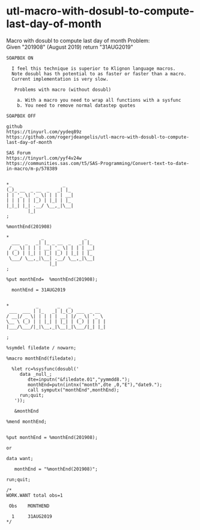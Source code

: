 # utl-macro-with-dosubl-to-compute-last-day-of-month
Macro with dosubl to compute last day of month
    Problem:                                                                                              
       Given "201908" (August 2019) return "31AUG2019"                                                    
                                                                                                          
    SOAPBOX ON                                                                                            
                                                                                                          
      I feel this technique is superior to Klignon language macros.                                       
      Note dosubl has th potential to as faster or faster than a macro.                                   
      Current implementation is very slow.                                                                
                                                                                                          
       Problems with macro (without dosubl)                                                               
                                                                                                          
        a. With a macro you need to wrap all functions with a sysfunc                                     
        b. You need to remove normal datastep quotes                                                      
                                                                                                          
    SOAPBOX OFF                                                                                           
                                                                                                          
    github                                                                                                
    https://tinyurl.com/yydeq89z                                                                          
    https://github.com/rogerjdeangelis/utl-macro-with-dosubl-to-compute-last-day-of-month                 
                                                                                                          
    SAS Forum                                                                                             
    https://tinyurl.com/yyf4v24w                                                                          
    https://communities.sas.com/t5/SAS-Programming/Convert-text-to-date-in-macro/m-p/578389               
                                                                                                          
                                                                                                          
    *_                   _                                                                                
    (_)_ __  _ __  _   _| |_                                                                              
    | | '_ \| '_ \| | | | __|                                                                             
    | | | | | |_) | |_| | |_                                                                              
    |_|_| |_| .__/ \__,_|\__|                                                                             
            |_|                                                                                           
    ;                                                                                                     
                                                                                                          
    %monthEnd(201908)                                                                                     
                                                                                                          
    *            _               _                                                                        
      ___  _   _| |_ _ __  _   _| |_                                                                      
     / _ \| | | | __| '_ \| | | | __|                                                                     
    | (_) | |_| | |_| |_) | |_| | |_                                                                      
     \___/ \__,_|\__| .__/ \__,_|\__|                                                                     
                    |_|                                                                                   
    ;                                                                                                     
                                                                                                          
    %put monthEnd=  %monthEnd(201908);                                                                    
                                                                                                          
      monthEnd = 31AUG2019                                                                                
                                                                                                          
                                                                                                          
    *          _       _   _                                                                              
     ___  ___ | |_   _| |_(_) ___  _ __                                                                   
    / __|/ _ \| | | | | __| |/ _ \| '_ \                                                                  
    \__ \ (_) | | |_| | |_| | (_) | | | |                                                                 
    |___/\___/|_|\__,_|\__|_|\___/|_| |_|                                                                 
                                                                                                          
    ;                                                                                                     
                                                                                                          
    %symdel filedate / nowarn;                                                                            
                                                                                                          
    %macro monthEnd(filedate);                                                                            
                                                                                                          
      %let rc=%sysfunc(dosubl('                                                                           
         data _null_;                                                                                     
            dte=inputn("&filedate.01","yymmdd8.");                                                        
            monthEnd=putn(intnx("month",dte ,0,"E"),"date9.");                                            
            call symputx("monthEnd",monthEnd);                                                            
         run;quit;                                                                                        
       '));                                                                                               
                                                                                                          
       &monthEnd                                                                                          
                                                                                                          
    %mend monthEnd;                                                                                       
                                                                                                          
                                                                                                          
    %put monthEnd = %monthEnd(201908);                                                                    
                                                                                                          
    or                                                                                                    
                                                                                                          
    data want;                                                                                            
                                                                                                          
       monthEnd = "%monthEnd(201908)";                                                                    
                                                                                                          
    run;quit;                                                                                             
                                                                                                          
    /*                                                                                                    
    WORK.WANT total obs=1                                                                                 
                                                                                                          
     Obs    MONTHEND                                                                                      
                                                                                                          
      1     31AUG2019                                                                                     
    */                                                                                                    
